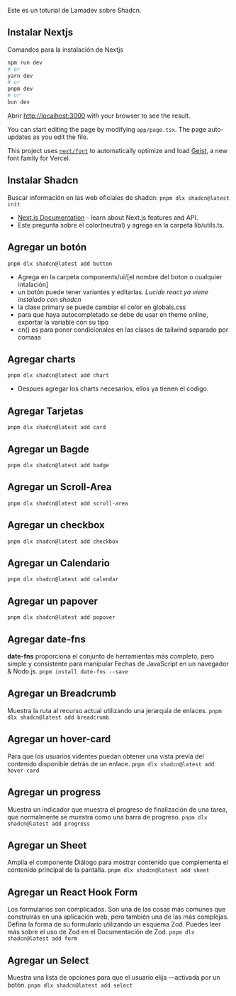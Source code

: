Este es un toturial de Lamadev sobre Shadcn.
## Instalar Nextjs
Comandos para la instalación de Nextjs

```bash
npm run dev
# or
yarn dev
# or
pnpm dev
# or
bun dev
```

Abrir [http://localhost:3000](http://localhost:3000) with your browser to see the result.

You can start editing the page by modifying `app/page.tsx`. The page auto-updates as you edit the file.

This project uses [`next/font`](https://nextjs.org/docs/app/building-your-application/optimizing/fonts) to automatically optimize and load [Geist](https://vercel.com/font), a new font family for Vercel.

## Instalar Shadcn

Buscar información en las web oficiales de shadcn:
`pnpm dlx shadcn@latest init`

- [Next.js Documentation](https://nextjs.org/docs) - learn about Next.js features and API.
- Este pregunta sobre el color(neutral) y agrega en la carpeta  lib/utils.ts.
## Agregar un botón
`pnpm dlx shadcn@latest add button`
- Agrega en la carpeta components/ui/[el nombre del boton o cualquier intalación]
- un  botón puede tener variantes y editarlas.
*Lucide react ya viene instalado con shadcn*
- la clase primary se puede cambiar el color en globals.css
- para que haya autocompletado se debe de usar en theme online, exportar la variable con su tipo
- cn() es para poner condicionales en las clases de tailwind separado por comaas

## Agregar charts 
`pnpm dlx shadcn@latest add chart`
- Despues agregar los charts necesarios, ellos ya tienen el codigo.
## Agregar Tarjetas
`pnpm dlx shadcn@latest add card`
## Agregar un Bagde
`pnpm dlx shadcn@latest add badge`

## Agregar un Scroll-Area
`pnpm dlx shadcn@latest add scroll-area`
## Agregar un checkbox
`pnpm dlx shadcn@latest add checkbox`
## Agregar un Calendario 
`pnpm dlx shadcn@latest add calendar`
## Agregar un papover
`pnpm dlx shadcn@latest add popover`

## Agregar date-fns
**date-fns** proporciona el conjunto de herramientas más completo, pero simple y consistente para manipular Fechas de JavaScript en un navegador & Nodo.js.
`pnpm install date-fns --save`

## Agregar un Breadcrumb
Muestra la ruta al recurso actual utilizando una jerarquía de enlaces.
`pnpm dlx shadcn@latest add breadcrumb`
## Agregar un hover-card
Para que los usuarios videntes puedan obtener una vista previa del contenido disponible detrás de un enlace.
`pnpm dlx shadcn@latest add hover-card`
## Agregar un progress
Muestra un indicador que muestra el progreso de finalización de una tarea, que normalmente se muestra como una barra de progreso.
`pnpm dlx shadcn@latest add progress`
## Agregar un Sheet
Amplía el componente Diálogo para mostrar contenido que complementa el contenido principal de la pantalla.
`pnpm dlx shadcn@latest add sheet`
## Agregar un React Hook Form
Los formularios son complicados. Son una de las cosas más comunes que construirás en una aplicación web, pero también una de las más complejas.
Defina la forma de su formulario utilizando un esquema Zod. Puedes leer más sobre el uso de Zod en el Documentación de Zod.
`pnpm dlx shadcn@latest add form`
## Agregar un Select
Muestra una lista de opciones para que el usuario elija —activada por un botón.
`pnpm dlx shadcn@latest add select`
